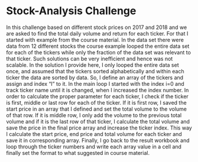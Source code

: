 # Stock-Analysis Challenge
In this challenge based on different stock prices on 2017 and 2018 and we are asked to find the total daily volume and return for each ticker. For that I started with example from the course material. In the data set there were data from 12 different stocks the course example looped the entire data set for each of the tickers while only the fraction of the data set was relevant to that ticker. Such solutions can be very inefficient and hence was not scalable. In the solution I provide here, I only looped the entire data set once, and assumed that the tickers sorted alphabetically and within each ticker the data are sorted by data. So, I define an array of the tickers and assign and index “I” to it. In the main loop I started with the index i=0 and track ticker name until it is changed, when I increased the index number. In order to calculate the proper parameter for each ticker, I check if the ticker is first, middle or last row for each of the ticker. If it is first row, I saved the start price in an array that I defined and set the total volume to the volume of that row. If it is middle row, I only add the volume to the previous total volume and if it is the last row of that ticker, I calculate the total volume and save the price in the final price array and increase the ticker index. This way I calculate the start price, end price and total volume for each ticker and save it in corresponding array. Finally, I go back to the result workbook and loop through the ticker numbers and write each array value in a cell and finally set the format to what suggested in course material.

